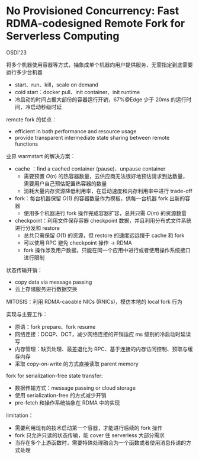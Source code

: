 # No Provisioned Concurrency: Fast RDMA-codesigned Remote Fork for Serverless Computing

OSDI'23

将多个机器使用容器等方式，抽象成单个机器向用户提供服务，无需指定到底需要运行多少台机器

- start、run、kill，scale on demand
- cold start：docker pull、init container、init runtime
- 冷启动的时间占据大部份的容器运行开销，67%@Edge 少于 20ms 的运行时间，冷启动秒级时延

remote fork 的优点：

- efficient in both performance and resource usage
- provide transparent intermediate state sharing between remote functions

业界 warmstart 的解决方案：

- cache ：find a cached container (pause)、unpause container
  - 需要预置 $O(n)$ 的热容器数量，云供应商无法很好地预估请求到达数量，需要用户自己预估配置热容器的数量
  - 消耗大量内存资源降低利用率，在启动速度和内存利用率中进行 trade-off
- fork：每台机器保留 $O(1)$ 的容器数量作为模板，供每一台机器 fork 出新的容器
  - 使用多个机器进行 fork 操作完成容器扩容，总共只需 $O(m)$ 的资源数量
- checkpoint：利用文件保存容器 checkpoint 数据，并且利用分布式文件系统进行分发和 restore
  - 总共只需保留 $O(1)$ 的资源，但 restore 的速度远远慢于 cache 和 fork
  - 可以使用 RPC 避免 checkpoint 操作 -> RDMA
  - fork 操作涉及用户数据，只能在同一个应用中进行或者使用操作系统接口进行限制

状态传输开销：

- copy data via message passing
- 云上存储服务进行数据交换

MITOSIS：利用 RDMA-caoable NICs (RNICs)，模仿本地的 local fork 行为

实现与主要工作：

- 原语：fork prepare、fork resume
- 网络连接：DCQP、DCT，减少网络连接的开销适应 ms 级别的冷启动时延读写
- 内存管理：缺页处理、最差退化为 RPC、基于连接的内存访问控制、预取与缓存内存
- 采取 copy-on-write 的方式直接读取 parent memory

fork for serialization-free state transfer:

- 数据传输方式：message passing or cloud storage
- 使用 serialization-free 的方式减少开销
- pre-fetch 和操作系统抽象在 RDMA 中的实现

limitation：

- 需要利用现有的技术启动第一个容器，才能进行后续的 fork 操作
- fork 只允许只读的状态传输，能 cover 住 serverless 大部分需求
- 当存在多个上游函数时，需要特殊处理融合为一个函数或者使用消息传递的方式处理
